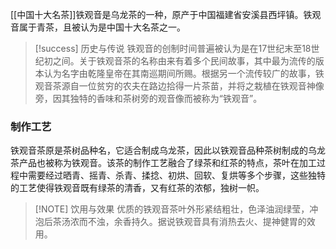 [[中国十大名茶]]铁观音是乌龙茶的一种，原产于中国福建省安溪县西坪镇。铁观音属于青茶，且被认为是中国十大名茶之一。


> [!success]  历史与传说
>铁观音的创制时间普遍被认为是在17世纪末至18世纪初之间。关于铁观音茶的名称由来有着多个民间故事，其中最为流传的版本认为名字由乾隆皇帝在其南巡期间所赐。根据另一个流传较广的故事，铁观音茶源自一位贫穷的农夫在路边拾得一片茶苗，并将之栽植在铁观音神像旁，因其独特的香味和茶树旁的观音像而被称为“铁观音”。

### 制作工艺
铁观音茶原是茶树品种名，它适合制成乌龙茶，因此以铁观音品种茶树制成的乌龙茶产品也被称为铁观音。该茶的制作工艺融合了绿茶和红茶的特点，茶叶在加工过程中需要经过晒青、摇青、杀青、揉捻、初烘、回软、复烘等多个步骤，这些独特的工艺使得铁观音既有绿茶的清香，又有红茶的浓郁，独树一帜。


> [!NOTE] 饮用与效果
> 优质的铁观音茶叶外形紧结粗壮，色泽油润绿莹，冲泡后茶汤浓而不浊，余香持久。据说铁观音具有消热去火、提神健胃的效用。
